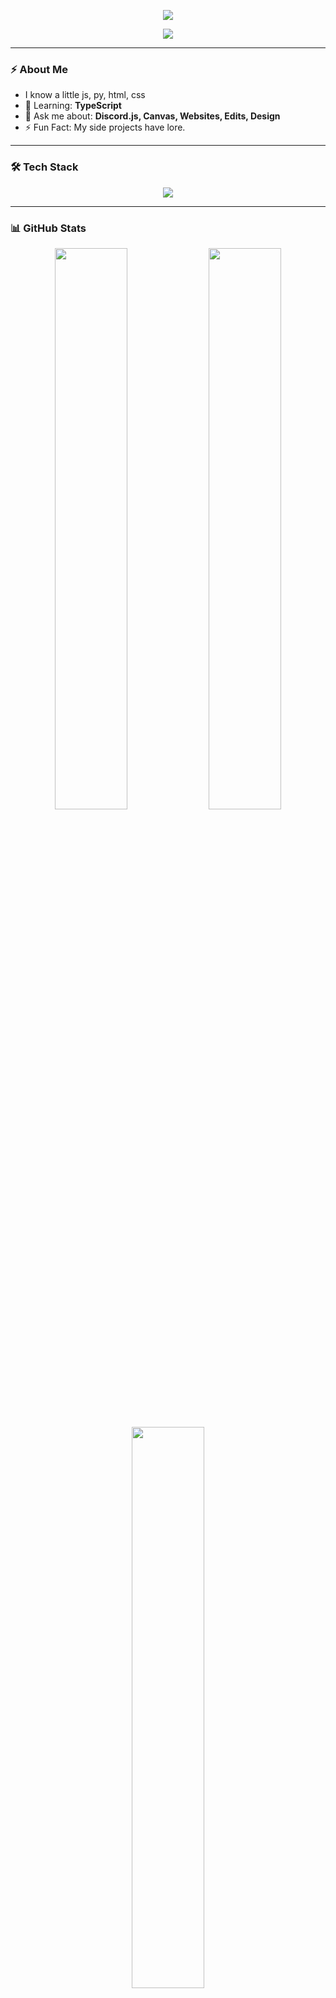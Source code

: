 

<p align="center">
  <img src="https://capsule-render.vercel.app/api?type=waving&color=0A66C2&height=200&section=header&text=Hi,%20I'm%20Prayag&fontSize=40&fontColor=ffffff&animation=fadeIn" />
</p>

<p align="center">
  <img src="https://readme-typing-svg.demolab.com?font=Fira+Code&weight=600&pause=1000&color=58A6FF&center=true&vCenter=true&width=435&lines=Alsi+Dev+%7C+Discord+Bot+Builder;Mobile+Editor;Graphic+Designer;Gaming+Freak;Code.+Break.+Fix.+Repeat" />
</p>

---

### ⚡ About Me
- I know a little js, py, html, css
- 🌱 Learning: **TypeScript**
- 💬 Ask me about: **Discord.js, Canvas, Websites, Edits, Design**
- ⚡ Fun Fact: My side projects have lore.

---

### 🛠️ Tech Stack

<p align="center">
  <img src="https://skillicons.dev/icons?i=js,nodejs,ts,react,nextjs,tailwind,mongodb,express,github,vscode,html,css,discord" />
</p>

---

### 📊 GitHub Stats

<p align="center">
  <img src="https://github-readme-stats.vercel.app/api?username=dev-prayag&show_icons=true&theme=tokyonight&hide_border=true" width="48%" />
  <img src="https://github-readme-streak-stats.herokuapp.com/?user=dev-prayag&theme=tokyonight&hide_border=true" width="48%" />
</p>

<p align="center">
  <img src="https://github-readme-stats.vercel.app/api/top-langs/?username=dev-prayag&layout=compact&theme=tokyonight&hide_border=true" width="48%" />
</p>

---

### 🚀 Projects I’m Proud Of

#### [**Starboy Music Bot**](https://starboy-bot.vercel.app/index.html)

> A sleek, powerful music bot for Discord  
> Spotify-style visuals | Shoukaku + Kazagumo | Canvas-based music cards
> Currently not working on it

---

#### [**Avon - AIO (Soon)**](https://github.com/dev_prayag)

> Built to protect Discord servers from nukes and raids — powerful, fast, and reliable.

---

### 📬 Let's Connect

<p align="center">
  <a href="https://discord.com/users/937380760875302974"><img src="https://img.shields.io/badge/discord-%231DA1F2.svg?&style=for-the-badge&logo=discord&logoColor=white"/></a>
</p>

---


<p align="center">
  <img src="https://capsule-render.vercel.app/api?type=waving&color=0A66C2&height=150&section=footer" />
</p>
